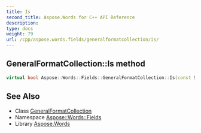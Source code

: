 ```yaml
---
title: Is
second_title: Aspose.Words for C++ API Reference
description: 
type: docs
weight: 79
url: /cpp/aspose.words.fields/generalformatcollection/is/
---
```

## GeneralFormatCollection::Is method




```cpp
virtual bool Aspose::Words::Fields::GeneralFormatCollection::Is(const System::TypeInfo &target) const override
```

## See Also

* Class [GeneralFormatCollection](../)
* Namespace [Aspose::Words::Fields](../../)
* Library [Aspose.Words](../../../)
